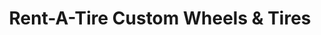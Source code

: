 ---
title: "Rent-A-Tire Custom Wheels & Tires"
url: /austin/rent-a-tire-custom-wheels-and-tires/
shop: tyres
---